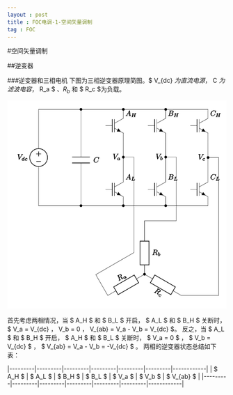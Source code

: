 ```yaml
---
layout : post
title : FOC电调-1-空间矢量调制
tag : FOC
---
```


#空间矢量调制

##逆变器

###逆变器和三相电机
下图为三相逆变器原理简图。$ V_{dc} $为直流电源，$ C $为滤波电容，$ R_a $ 、$R_b$ 和 $ R_c $为负载。

![](/image/three_phase_bridge.svg "图1：逆变器与三相电机简图")

首先考虑两相情况，当 $ A_H $ 和 $ B_L $ 开启， $ A_L $ 和 $ B_H $ 关断时，$ V_a  =  V_{dc} $，$ V_b  =  0 $，$ V_{ab} = V_a - V_b = V_{dc} $。
反之，当 $ A_L $ 和 $ B_H $ 开启， $ A_H $ 和 $ B_L $ 关断时， $ V_a = 0 $ ， $ V_b = V_{dc} $ ， $ V_{ab} = V_a - V_b = -V_{dc} $ 。
两相的逆变器状态总结如下表：

|---------|---------|---------|---------|---------|---------|------------|
| $ A_H $ | $ A_L $ | $ B_H $ | $ B_L $ | $ V_a $ | $ V_b $ | $ V_{ab} $ |
|---------|---------|---------|---------|---------|---------|------------|

